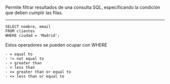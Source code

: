 Permite filtrar resultados de una consulta SQL, especificando la condición que deben cumplir las filas.

---

```
SELECT nombre, email
FROM clientes
WHERE ciudad = 'Madrid';
```

Estos operadores se pueden ocupar con WHERE

 ```
- = equal to
- != not equal to
- > greater than
- < less than
- >= greater than or equal to
- <= less than or equal to
```
